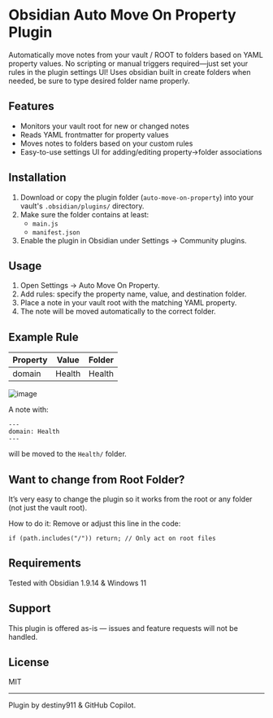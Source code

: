 # Obsidian Auto Move On Property Plugin

Automatically move notes from your vault / ROOT to folders based on YAML property values. No scripting or manual triggers required—just set your rules in the plugin settings UI! Uses obsidian built in create folders when needed, be sure to type desired folder name properly.

## Features

- Monitors your vault root for new or changed notes
- Reads YAML frontmatter for property values
- Moves notes to folders based on your custom rules
- Easy-to-use settings UI for adding/editing property→folder associations

## Installation

1. Download or copy the plugin folder (`auto-move-on-property`) into your vault's `.obsidian/plugins/` directory.
2. Make sure the folder contains at least:
   - `main.js`
   - `manifest.json`
3. Enable the plugin in Obsidian under Settings → Community plugins.

## Usage

1. Open Settings → Auto Move On Property.
2. Add rules: specify the property name, value, and destination folder.
3. Place a note in your vault root with the matching YAML property.
4. The note will be moved automatically to the correct folder.

## Example Rule

| Property | Value  | Folder |
|----------|--------|--------|
| domain   | Health | Health |

![image](https://github.com/user-attachments/assets/f7a24b40-3541-4318-b926-1df4a664e533)

A note with:
```
---
domain: Health
---
```
will be moved to the `Health/` folder.


## Want to change from Root Folder?  
It’s very easy to change the plugin so it works from the root or any folder (not just the vault root).

How to do it:
Remove or adjust this line in the code:

`if (path.includes("/")) return; // Only act on root files`


## Requirements

Tested with Obsidian 1.9.14 & Windows 11

## Support

This plugin is offered as-is — issues and feature requests will not be handled.

## License

MIT

---

Plugin by destiny911 & GitHub Copilot.



